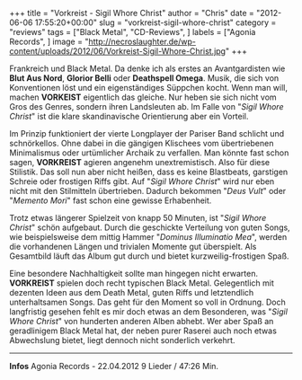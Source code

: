 +++
title = "Vorkreist - Sigil Whore Christ"
author = "Chris"
date = "2012-06-06 17:55:20+00:00"
slug = "vorkreist-sigil-whore-christ"
category = "reviews"
tags = ["Black Metal", "CD-Reviews", ]
labels = ["Agonia Records", ]
image = "http://necroslaughter.de/wp-content/uploads/2012/06/Vorkreist-Sigil-Whore-Christ.jpg"
+++

Frankreich und Black Metal. Da denke ich als erstes an Avantgardisten wie **Blut Aus Nord**, **Glorior Belli** oder **Deathspell Omega**. Musik, die sich von Konventionen löst und ein eigenständiges Süppchen kocht. Wenn man will, machen **VORKEIST** eigentlich das gleiche. Nur heben sie sich nicht vom Gros des Genres, sondern ihren Landsleuten ab. Im Falle von "_Sigil Whore Christ_" ist die klare skandinavische Orientierung aber ein Vorteil.

Im Prinzip funktioniert der vierte Longplayer der Pariser Band schlicht und schnörkellos. Ohne dabei in die gängigen Klischees vom übertriebenen Minimalismus oder urtümlicher Archaik zu verfallen. Man könnte fast schon sagen, **VORKREIST** agieren angenehm unextremistisch. Also für diese Stilistik. Das soll nun aber nicht heißen, dass es keine Blastbeats, garstigen Schreie oder frostigen Riffs gibt. Auf "_Sigil Whore Christ_" wird nur eben nicht mit den Stilmitteln übertrieben. Dadurch bekommen "_Deus Vult_" oder "_Memento Mori_" fast schon eine gewisse Erhabenheit.

Trotz etwas längerer Spielzeit von knapp 50 Minuten, ist "_Sigil Whore Christ_" schön aufgebaut. Durch die geschickte Verteilung von guten Songs, wie beispielsweise dem mittig Hammer "_Dominus Illuminatio Mea_", werden die vorhandenen Längen und trivialen Momente gut überspielt. Als Gesamtbild läuft das Album gut durch und bietet kurzweilig-frostigen Spaß.

Eine besondere Nachhaltigkeit sollte man hingegen nicht erwarten. **VORKREIST** spielen doch recht typischen Black Metal. Gelegentlich mit dezenten Ideen aus dem Death Metal, guten Riffs und letztendlich unterhaltsamen Songs. Das geht für den Moment so voll in Ordnung. Doch langfristig gesehen fehlt es mir doch etwas an dem Besonderen, was "_Sigil Whore Christ_" von hunderten anderen Alben abhebt. Wer aber Spaß an geradlinigem Black Metal hat, der neben purer Raserei auch noch etwas Abwechslung bietet, liegt dennoch nicht sonderlich verkehrt.



---
**Infos**
Agonia Records - 22.04.2012
9 Lieder / 47:26 Min.
